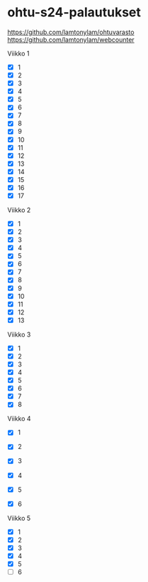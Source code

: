 # ohtu-s24-palautukset

https://github.com/lamtonylam/ohtuvarasto  
https://github.com/lamtonylam/webcounter   

Viikko 1
- [x] 1
- [x] 2
- [x] 3
- [x] 4
- [x] 5
- [x] 6
- [x] 7
- [x] 8
- [x] 9
- [x] 10
- [x] 11
- [x] 12
- [x] 13
- [x] 14
- [x] 15
- [x] 16
- [x] 17

Viikko 2
- [x] 1
- [x] 2
- [x] 3
- [x] 4
- [x] 5
- [x] 6
- [x] 7
- [x] 8
- [x] 9
- [x] 10
- [x] 11
- [x] 12
- [x] 13

Viikko 3
- [x] 1
- [x] 2
- [x] 3
- [x] 4
- [x] 5
- [x] 6
- [x] 7
- [x] 8

Viikko 4
- [x] 1
- [x] 2
- [x] 3
- [x] 4
- [x] 5
- [x] 6


Viikko 5
- [x] 1
- [x] 2
- [x] 3
- [x] 4
- [x] 5
- [ ] 6
